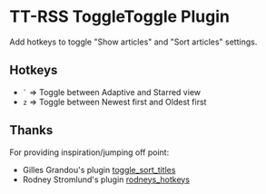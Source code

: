 # TT-RSS ToggleToggle Plugin

Add hotkeys to toggle "Show articles" and "Sort articles" settings.

## Hotkeys
  * `` ` `` => Toggle between Adaptive and Starred view
  * `z` => Toggle between Newest first and Oldest first

## Thanks
For providing inspiration/jumping off point:
  * Gilles Grandou's plugin [toggle_sort_titles](https://git.grandou.net/ttrss/toggle_sort_titles)
  * Rodney Stromlund's plugin [rodneys_hotkeys](https://gitlab.com/rstromlund/rodneys_hotkeys)
